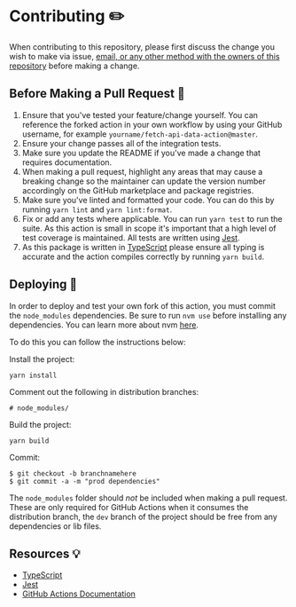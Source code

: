 # Contributing ✏️

When contributing to this repository, please first discuss the change you wish to make via issue,
[email, or any other method with the owners of this repository](https://jamesiv.es) before making a change.

## Before Making a Pull Request 🎒

1. Ensure that you've tested your feature/change yourself. You can reference the forked action in your own workflow by using your GitHub username, for example `yourname/fetch-api-data-action@master`.
2. Ensure your change passes all of the integration tests.
3. Make sure you update the README if you've made a change that requires documentation.
4. When making a pull request, highlight any areas that may cause a breaking change so the maintainer can update the version number accordingly on the GitHub marketplace and package registries.
5. Make sure you've linted and formatted your code. You can do this by running `yarn lint` and `yarn lint:format`.
6. Fix or add any tests where applicable. You can run `yarn test` to run the suite. As this action is small in scope it's important that a high level of test coverage is maintained. All tests are written using [Jest](https://jestjs.io/).
7. As this package is written in [TypeScript](https://www.typescriptlang.org/) please ensure all typing is accurate and the action compiles correctly by running `yarn build`.

## Deploying 🚚

In order to deploy and test your own fork of this action, you must commit the `node_modules` dependencies. Be sure to run `nvm use` before installing any dependencies. You can learn more about nvm [here](https://github.com/nvm-sh/nvm/blob/master/README.md).

To do this you can follow the instructions below:

Install the project:

```
yarn install
```

Comment out the following in distribution branches:

```
# node_modules/
```

Build the project:

```
yarn build
```

Commit:

```
$ git checkout -b branchnamehere
$ git commit -a -m "prod dependencies"
```

The `node_modules` folder should _not_ be included when making a pull request. These are only required for GitHub Actions when it consumes the distribution branch, the `dev` branch of the project should be free from any dependencies or lib files.

## Resources 💡

- [TypeScript](https://www.typescriptlang.org/)
- [Jest](https://jestjs.io/)
- [GitHub Actions Documentation](https://help.github.com/en/actions)
